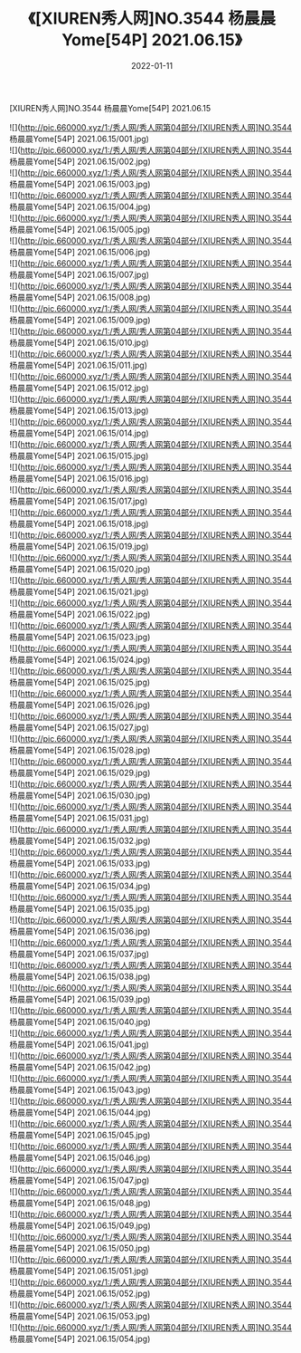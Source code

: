 ﻿---
layout: post
title:  《[XIUREN秀人网]NO.3544 杨晨晨Yome[54P] 2021.06.15》
date:   2022-01-11
img: http://pic.660000.xyz/1:/秀人网/秀人网第04部分/[XIUREN秀人网]NO.3544 杨晨晨Yome[54P] 2021.06.15/000.jpg
categories: [美女, 清纯, 唯美]
---

[XIUREN秀人网]NO.3544 杨晨晨Yome[54P] 2021.06.15

 ![](http://pic.660000.xyz/1:/秀人网/秀人网第04部分/[XIUREN秀人网]NO.3544 杨晨晨Yome[54P] 2021.06.15/001.jpg) <br>![](http://pic.660000.xyz/1:/秀人网/秀人网第04部分/[XIUREN秀人网]NO.3544 杨晨晨Yome[54P] 2021.06.15/002.jpg) <br>![](http://pic.660000.xyz/1:/秀人网/秀人网第04部分/[XIUREN秀人网]NO.3544 杨晨晨Yome[54P] 2021.06.15/003.jpg) <br>![](http://pic.660000.xyz/1:/秀人网/秀人网第04部分/[XIUREN秀人网]NO.3544 杨晨晨Yome[54P] 2021.06.15/004.jpg) <br>![](http://pic.660000.xyz/1:/秀人网/秀人网第04部分/[XIUREN秀人网]NO.3544 杨晨晨Yome[54P] 2021.06.15/005.jpg) <br>![](http://pic.660000.xyz/1:/秀人网/秀人网第04部分/[XIUREN秀人网]NO.3544 杨晨晨Yome[54P] 2021.06.15/006.jpg) <br>![](http://pic.660000.xyz/1:/秀人网/秀人网第04部分/[XIUREN秀人网]NO.3544 杨晨晨Yome[54P] 2021.06.15/007.jpg) <br>![](http://pic.660000.xyz/1:/秀人网/秀人网第04部分/[XIUREN秀人网]NO.3544 杨晨晨Yome[54P] 2021.06.15/008.jpg) <br>![](http://pic.660000.xyz/1:/秀人网/秀人网第04部分/[XIUREN秀人网]NO.3544 杨晨晨Yome[54P] 2021.06.15/009.jpg) <br>![](http://pic.660000.xyz/1:/秀人网/秀人网第04部分/[XIUREN秀人网]NO.3544 杨晨晨Yome[54P] 2021.06.15/010.jpg) <br>![](http://pic.660000.xyz/1:/秀人网/秀人网第04部分/[XIUREN秀人网]NO.3544 杨晨晨Yome[54P] 2021.06.15/011.jpg) <br>![](http://pic.660000.xyz/1:/秀人网/秀人网第04部分/[XIUREN秀人网]NO.3544 杨晨晨Yome[54P] 2021.06.15/012.jpg) <br>![](http://pic.660000.xyz/1:/秀人网/秀人网第04部分/[XIUREN秀人网]NO.3544 杨晨晨Yome[54P] 2021.06.15/013.jpg) <br>![](http://pic.660000.xyz/1:/秀人网/秀人网第04部分/[XIUREN秀人网]NO.3544 杨晨晨Yome[54P] 2021.06.15/014.jpg) <br>![](http://pic.660000.xyz/1:/秀人网/秀人网第04部分/[XIUREN秀人网]NO.3544 杨晨晨Yome[54P] 2021.06.15/015.jpg) <br>![](http://pic.660000.xyz/1:/秀人网/秀人网第04部分/[XIUREN秀人网]NO.3544 杨晨晨Yome[54P] 2021.06.15/016.jpg) <br>![](http://pic.660000.xyz/1:/秀人网/秀人网第04部分/[XIUREN秀人网]NO.3544 杨晨晨Yome[54P] 2021.06.15/017.jpg) <br>![](http://pic.660000.xyz/1:/秀人网/秀人网第04部分/[XIUREN秀人网]NO.3544 杨晨晨Yome[54P] 2021.06.15/018.jpg) <br>![](http://pic.660000.xyz/1:/秀人网/秀人网第04部分/[XIUREN秀人网]NO.3544 杨晨晨Yome[54P] 2021.06.15/019.jpg) <br>![](http://pic.660000.xyz/1:/秀人网/秀人网第04部分/[XIUREN秀人网]NO.3544 杨晨晨Yome[54P] 2021.06.15/020.jpg) <br>![](http://pic.660000.xyz/1:/秀人网/秀人网第04部分/[XIUREN秀人网]NO.3544 杨晨晨Yome[54P] 2021.06.15/021.jpg) <br>![](http://pic.660000.xyz/1:/秀人网/秀人网第04部分/[XIUREN秀人网]NO.3544 杨晨晨Yome[54P] 2021.06.15/022.jpg) <br>![](http://pic.660000.xyz/1:/秀人网/秀人网第04部分/[XIUREN秀人网]NO.3544 杨晨晨Yome[54P] 2021.06.15/023.jpg) <br>![](http://pic.660000.xyz/1:/秀人网/秀人网第04部分/[XIUREN秀人网]NO.3544 杨晨晨Yome[54P] 2021.06.15/024.jpg) <br>![](http://pic.660000.xyz/1:/秀人网/秀人网第04部分/[XIUREN秀人网]NO.3544 杨晨晨Yome[54P] 2021.06.15/025.jpg) <br>![](http://pic.660000.xyz/1:/秀人网/秀人网第04部分/[XIUREN秀人网]NO.3544 杨晨晨Yome[54P] 2021.06.15/026.jpg) <br>![](http://pic.660000.xyz/1:/秀人网/秀人网第04部分/[XIUREN秀人网]NO.3544 杨晨晨Yome[54P] 2021.06.15/027.jpg) <br>![](http://pic.660000.xyz/1:/秀人网/秀人网第04部分/[XIUREN秀人网]NO.3544 杨晨晨Yome[54P] 2021.06.15/028.jpg) <br>![](http://pic.660000.xyz/1:/秀人网/秀人网第04部分/[XIUREN秀人网]NO.3544 杨晨晨Yome[54P] 2021.06.15/029.jpg) <br>![](http://pic.660000.xyz/1:/秀人网/秀人网第04部分/[XIUREN秀人网]NO.3544 杨晨晨Yome[54P] 2021.06.15/030.jpg) <br>![](http://pic.660000.xyz/1:/秀人网/秀人网第04部分/[XIUREN秀人网]NO.3544 杨晨晨Yome[54P] 2021.06.15/031.jpg) <br>![](http://pic.660000.xyz/1:/秀人网/秀人网第04部分/[XIUREN秀人网]NO.3544 杨晨晨Yome[54P] 2021.06.15/032.jpg) <br>![](http://pic.660000.xyz/1:/秀人网/秀人网第04部分/[XIUREN秀人网]NO.3544 杨晨晨Yome[54P] 2021.06.15/033.jpg) <br>![](http://pic.660000.xyz/1:/秀人网/秀人网第04部分/[XIUREN秀人网]NO.3544 杨晨晨Yome[54P] 2021.06.15/034.jpg) <br>![](http://pic.660000.xyz/1:/秀人网/秀人网第04部分/[XIUREN秀人网]NO.3544 杨晨晨Yome[54P] 2021.06.15/035.jpg) <br>![](http://pic.660000.xyz/1:/秀人网/秀人网第04部分/[XIUREN秀人网]NO.3544 杨晨晨Yome[54P] 2021.06.15/036.jpg) <br>![](http://pic.660000.xyz/1:/秀人网/秀人网第04部分/[XIUREN秀人网]NO.3544 杨晨晨Yome[54P] 2021.06.15/037.jpg) <br>![](http://pic.660000.xyz/1:/秀人网/秀人网第04部分/[XIUREN秀人网]NO.3544 杨晨晨Yome[54P] 2021.06.15/038.jpg) <br>![](http://pic.660000.xyz/1:/秀人网/秀人网第04部分/[XIUREN秀人网]NO.3544 杨晨晨Yome[54P] 2021.06.15/039.jpg) <br>![](http://pic.660000.xyz/1:/秀人网/秀人网第04部分/[XIUREN秀人网]NO.3544 杨晨晨Yome[54P] 2021.06.15/040.jpg) <br>![](http://pic.660000.xyz/1:/秀人网/秀人网第04部分/[XIUREN秀人网]NO.3544 杨晨晨Yome[54P] 2021.06.15/041.jpg) <br>![](http://pic.660000.xyz/1:/秀人网/秀人网第04部分/[XIUREN秀人网]NO.3544 杨晨晨Yome[54P] 2021.06.15/042.jpg) <br>![](http://pic.660000.xyz/1:/秀人网/秀人网第04部分/[XIUREN秀人网]NO.3544 杨晨晨Yome[54P] 2021.06.15/043.jpg) <br>![](http://pic.660000.xyz/1:/秀人网/秀人网第04部分/[XIUREN秀人网]NO.3544 杨晨晨Yome[54P] 2021.06.15/044.jpg) <br>![](http://pic.660000.xyz/1:/秀人网/秀人网第04部分/[XIUREN秀人网]NO.3544 杨晨晨Yome[54P] 2021.06.15/045.jpg) <br>![](http://pic.660000.xyz/1:/秀人网/秀人网第04部分/[XIUREN秀人网]NO.3544 杨晨晨Yome[54P] 2021.06.15/046.jpg) <br>![](http://pic.660000.xyz/1:/秀人网/秀人网第04部分/[XIUREN秀人网]NO.3544 杨晨晨Yome[54P] 2021.06.15/047.jpg) <br>![](http://pic.660000.xyz/1:/秀人网/秀人网第04部分/[XIUREN秀人网]NO.3544 杨晨晨Yome[54P] 2021.06.15/048.jpg) <br>![](http://pic.660000.xyz/1:/秀人网/秀人网第04部分/[XIUREN秀人网]NO.3544 杨晨晨Yome[54P] 2021.06.15/049.jpg) <br>![](http://pic.660000.xyz/1:/秀人网/秀人网第04部分/[XIUREN秀人网]NO.3544 杨晨晨Yome[54P] 2021.06.15/050.jpg) <br>![](http://pic.660000.xyz/1:/秀人网/秀人网第04部分/[XIUREN秀人网]NO.3544 杨晨晨Yome[54P] 2021.06.15/051.jpg) <br>![](http://pic.660000.xyz/1:/秀人网/秀人网第04部分/[XIUREN秀人网]NO.3544 杨晨晨Yome[54P] 2021.06.15/052.jpg) <br>![](http://pic.660000.xyz/1:/秀人网/秀人网第04部分/[XIUREN秀人网]NO.3544 杨晨晨Yome[54P] 2021.06.15/053.jpg) <br>![](http://pic.660000.xyz/1:/秀人网/秀人网第04部分/[XIUREN秀人网]NO.3544 杨晨晨Yome[54P] 2021.06.15/054.jpg) <br>